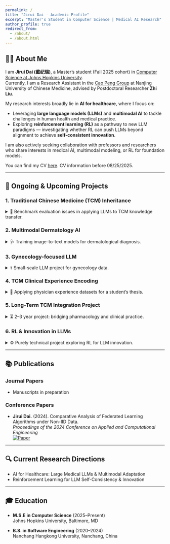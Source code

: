 ```yaml
---
permalink: /
title: "Jirui Dai - Academic Profile"
excerpt: "Master's Student in Computer Science | Medical AI Research"
author_profile: true
redirect_from: 
  - /about/
  - /about.html
---
```


## 👨‍🔬 About Me

I am **Jirui Dai (戴纪瑞)**, a Master’s student (Fall 2025 cohort) in [Computer Science at Johns Hopkins University](https://www.cs.jhu.edu/).  
Currently, I am a Research Assistant in the [Cao Peng Group](https://yxy.njucm.edu.cn/2022/1026/c5740a108197/page.htm) at Nanjing University of Chinese Medicine, advised by Postdoctoral Researcher **Zhi Liu**.  

My research interests broadly lie in **AI for healthcare**, where I focus on:
* Leveraging **large language models (LLMs)** and **multimodal AI** to tackle challenges in human health and medical practice.  
* Exploring **reinforcement learning (RL)** as a pathway to new LLM paradigms — investigating whether RL can push LLMs beyond alignment to achieve **self-consistent innovation**.  

I am also actively seeking collaboration with professors and researchers who share interests in medical AI, multimodal modeling, or RL for foundation models.  

You can find my CV [here](assets/CV-Jirui_DAI.pdf). CV information before 08/25/2025. 

---

## 🧪 Ongoing & Upcoming Projects

### 1. Traditional Chinese Medicine (TCM) Inheritance  
<details>
<summary>🔎 Benchmark evaluation issues in applying LLMs to TCM knowledge transfer.</summary>
Currently focusing on benchmarking and evaluation challenges in adapting LLMs to traditional Chinese medicine knowledge inheritance and clinical adaptation.
</details>

### 2. Multimodal Dermatology AI  
<details>
<summary>🩺 Training image-to-text models for dermatological diagnosis.</summary>
Working on multimodal pipelines for skin disease recognition, currently focusing on image-to-text model training, with weekly progress updates in group meetings.
</details>

### 3. Gynecology-focused LLM  
<details>
<summary>⚕️ Small-scale LLM project for gynecology data.</summary>
Collecting gynecology-specific data. The project is designed as a lightweight adaptation, following methods from the TCM inheritance project.
</details>

### 4. TCM Clinical Experience Encoding  
<details>
<summary>📖 Applying physician experience datasets for a student’s thesis.</summary>
Providing the conceptual framework and guidance for a graduation project based on encoded physician work experience. Data is ready, project not yet started.
</details>

### 5. Long-Term TCM Integration Project  
<details>
<summary>⏳ 2–3 year project: bridging pharmacology and clinical practice.</summary>
A large-scale, multi-year effort to connect **TCM pharmacology** with **clinical applications** using LLMs. Currently in the data collection phase.
</details>

### 6. RL & Innovation in LLMs  
<details>
<summary>⚙️ Purely technical project exploring RL for LLM innovation.</summary>
Developing a **data-agnostic methodology** to test whether RL can enable LLMs to learn *new skills* by composing atomic operations, moving beyond human preference alignment.  
Key references:  
- [From f(x) and g(x) to f(g(x)): LLMs Learn New Skills in RL by Composing Old Ones](https://husky-morocco-f72.notion.site/From-f-x-and-g-x-to-f-g-x-LLMs-Learn-New-Skills-in-RL-by-Composing-Old-Ones-2499aba4486f802c8108e76a12af3020)
- [RL’s Razor](https://arxiv.org/abs/2509.04259v1)
</details>

---

 ## 📚 Publications

### Journal Papers
* Manuscripts in preparation

### Conference Papers
* **Jirui Dai.** (2024). Comparative Analysis of Federated Learning Algorithms under Non-IID Data.  
  *Proceedings of the 2024 Conference on Applied and Computational Engineering*  
  [![Paper](https://img.shields.io/badge/PDF-Paper-9cf?style=flat-square)](https://www.researchgate.net/publication/382753798_Comparative_analysis_of_federated_learning_algorithms_under_non-IID_data) 

---

## 🔍 Current Research Directions
* AI for Healthcare: Large Medical LLMs & Multimodal Adaptation  
* Reinforcement Learning for LLM Self-Consistency & Innovation 

---

## 🎓 Education
* **M.S.E in Computer Science** (2025–Present)  
  Johns Hopkins University, Baltimore, MD  

* **B.S. in Software Engineering** (2020–2024)  
  Nanchang Hangkong University, Nanchang, China
